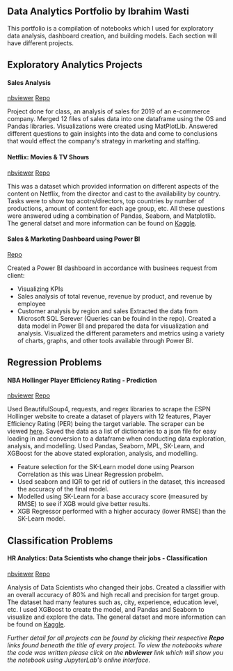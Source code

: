 ## Data Analytics Portfolio by Ibrahim Wasti

This portfolio is a compilation of notebooks which I used for exploratory data analysis, dashboard creation, and building models. Each section will have different projects.

## Exploratory Analytics Projects

#### Sales Analysis 
[nbviewer](https://nbviewer.jupyter.org/github/Ibrahim-Wasti/Sales-Data-Analysis/blob/main/Sales_Analysis.ipynb)  [Repo](https://github.com/Ibrahim-Wasti/Sales-Data-Analysis)

Project done for class, an analysis of sales for 2019 of an e-commerce company. Merged 12 files of sales data into one dataframe using the OS and Pandas libraries. Visualizations were created using MatPlotLib. Answered different questions to gain insights into the data and come to conclusions that would effect the company's strategy in marketing and staffing.

#### Netflix: Movies & TV Shows 
[nbviewer](https://nbviewer.jupyter.org/github/Ibrahim-Wasti/Netflix-Movies-and-TV-Shows-EDA/blob/main/Netflix%20TV%20Shows%20%26%20Movies%20EDA.ipynb) [Repo](https://github.com/Ibrahim-Wasti/Netflix-Movies-and-TV-Shows-EDA)

This was a dataset which provided information on different aspects of the content on Netflix, from the director and cast to the availability by country. Tasks were to show top acotrs/directors, top countries by number of productions, amount of content for each age group, etc. All these questions were answered uding a combination of Pandas, Seaborn, and Matplotlib. The general datset and more information can be found on [Kaggle](https://www.kaggle.com/shivamb/netflix-shows).

#### Sales & Marketing Dashboard using Power BI
[Repo](https://github.com/Ibrahim-Wasti/Dashboard-with-PowerBI)

Created a Power BI dashboard in accordance with businees request from client:
- Visualizing KPIs
- Sales analysis of total revenue, revenue by product, and revenue by employee
- Customer analysis by region and sales
Extracted the data from Microsoft SQL Serever (Queries can be fouind in the repo). Created a data model in Power BI and prepared the data for visualization and analysis. Visualized the different parameters and metrics using a variety of charts, graphs, and other tools available through Power BI.

## Regression Problems

#### NBA Hollinger Player Efficiency Rating - Prediction
[nbviewer](https://nbviewer.jupyter.org/github/Ibrahim-Wasti/NBA-Hollinger-Player-Efficiency-Rating/blob/main/Exploratory%20Analysis%20and%20Modeling.ipynb)  [Repo](https://github.com/Ibrahim-Wasti/NBA-Hollinger-Player-Efficiency-Rating)

Used BeautifulSoup4, requests, and regex libraries to scrape the ESPN Hollinger website to create a dataset of players with 12 features, Player Efficiency Rating (PER) being the target variable. The scraper can be viewed [here](https://nbviewer.jupyter.org/github/Ibrahim-Wasti/NBA-Hollinger-Player-Efficiency-Rating/blob/main/NBA%20Player%20Stats%20Scraper.ipynb). Saved the data as a list of dictionaries to a json file for easy loading in and conversion to a dataframe when conducting data exploration, analysis, and modelling. Used Pandas, Seaborn, MPL, SK-Learn, and XGBoost for the above stated exploration, analysis, and modelling.

- Feature selection for the SK-Learn model done using Pearson Correlation as this was Linear Regression probelm.
- Used seaborn and IQR to get rid of outliers in the dataset, this increased the accuracy of the final model.
- Modelled using SK-Learn for a base accuracy score (measured by RMSE) to see if XGB would give better results.
- XGB Regressor performed with a higher accuracy (lower RMSE) than the SK-Learn model.

## Classification Problems

#### HR Analytics: Data Scientists who change their jobs - Classification
[nbviewer](https://nbviewer.jupyter.org/github/Ibrahim-Wasti/DataScience-HR-Analytics/blob/main/Data%20Science%20HR%20Analytics%20EDA.ipynb)  [Repo](https://github.com/Ibrahim-Wasti/DataScience-HR-Analytics)

Analysis of Data Scientists who changed their jobs. Created a classifier with an overall accuracy of 80% and high recall and precision for target group. The dataset had many features such as, city, experience, education level, etc. I used XGBoost to create the model, and Pandas and Seaborn to visualize and explore the data.  The general datset and more information can be found on [Kaggle](https://www.kaggle.com/arashnic/hr-analytics-job-change-of-data-scientists). 


_Further detail for all projects can be found by clicking their respective **Repo** links found beneath the title of every project. To view the notebooks where the code was written please click on the **nbviewer** link which will show you the notebook using JupyterLab's online interface._ 
